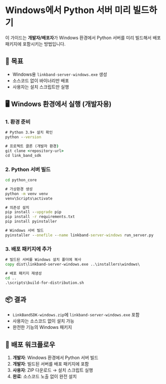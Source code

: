 # Windows에서 Python 서버 미리 빌드하기

이 가이드는 **개발자/배포자**가 Windows 환경에서 Python 서버를 미리 빌드해서 배포 패키지에 포함시키는 방법입니다.

## 🎯 목표
- Windows용 `linkband-server-windows.exe` 생성
- 소스코드 없이 바이너리만 배포
- 사용자는 설치 스크립트만 실행

## 🖥️ Windows 환경에서 실행 (개발자용)

### 1. 환경 준비
```cmd
# Python 3.9+ 설치 확인
python --version

# 프로젝트 클론 (개발자 환경)
git clone <repository-url>
cd link_band_sdk
```

### 2. Python 서버 빌드
```cmd
cd python_core

# 가상환경 생성
python -m venv venv
venv\Scripts\activate

# 의존성 설치
pip install --upgrade pip
pip install -r requirements.txt
pip install pyinstaller

# Windows 서버 빌드
pyinstaller --onefile --name linkband-server-windows run_server.py
```

### 3. 배포 패키지에 추가
```cmd
# 빌드된 서버를 Windows 설치 폴더에 복사
copy dist\linkband-server-windows.exe ..\installers\windows\

# 배포 패키지 재생성
cd ..
.\scripts\build-for-distribution.sh
```

## 📦 결과
- `LinkBandSDK-windows.zip`에 `linkband-server-windows.exe` 포함
- 사용자는 소스코드 없이 설치 가능
- 완전한 기능의 Windows 패키지

## 🔄 배포 워크플로우

1. **개발자**: Windows 환경에서 Python 서버 빌드
2. **개발자**: 빌드된 서버를 배포 패키지에 포함
3. **사용자**: ZIP 다운로드 → 설치 스크립트 실행
4. **완료**: 소스코드 노출 없이 완전 설치 